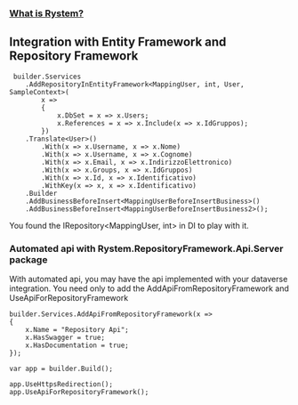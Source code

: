 ﻿### [What is Rystem?](https://github.com/KeyserDSoze/Rystem)

## Integration with Entity Framework and Repository Framework

     builder.Sservices
        .AddRepositoryInEntityFramework<MappingUser, int, User, SampleContext>(
            x =>
            {
                x.DbSet = x => x.Users;
                x.References = x => x.Include(x => x.IdGruppos);
            })
        .Translate<User>()
            .With(x => x.Username, x => x.Nome)
            .With(x => x.Username, x => x.Cognome)
            .With(x => x.Email, x => x.IndirizzoElettronico)
            .With(x => x.Groups, x => x.IdGruppos)
            .With(x => x.Id, x => x.Identificativo)
            .WithKey(x => x, x => x.Identificativo)
        .Builder
        .AddBusinessBeforeInsert<MappingUserBeforeInsertBusiness>()
        .AddBusinessBeforeInsert<MappingUserBeforeInsertBusiness2>();

You found the IRepository<MappingUser, int> in DI to play with it.

### Automated api with Rystem.RepositoryFramework.Api.Server package
With automated api, you may have the api implemented with your dataverse integration.
You need only to add the AddApiFromRepositoryFramework and UseApiForRepositoryFramework

    builder.Services.AddApiFromRepositoryFramework(x =>
    {
        x.Name = "Repository Api";
        x.HasSwagger = true;
        x.HasDocumentation = true;
    });

    var app = builder.Build();

    app.UseHttpsRedirection();
    app.UseApiForRepositoryFramework();
